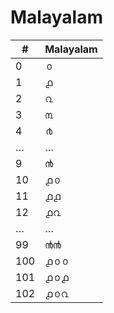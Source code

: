 # Malayalam

| #   | Malayalam |
|-----|-----------|
| 0   | ൦         |
| 1   | ൧         |
| 2   | ൨         |
| 3   | ൩         |
| 4   | ൪         |
| …   | …         |
| 9   | ൯         |
| 10  | ൧൦        |
| 11  | ൧൧        |
| 12  | ൧൨        |
| …   | …         |
| 99  | ൯൯        |
| 100 | ൧൦൦       |
| 101 | ൧൦൧       |
| 102 | ൧൦൨       |
